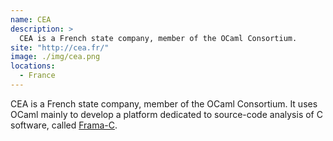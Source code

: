 ```yaml
---
name: CEA
description: > 
  CEA is a French state company, member of the OCaml Consortium.
site: "http://cea.fr/"
image: ./img/cea.png
locations: 
  - France
---
```


CEA is a French state company, member of the OCaml Consortium. It uses OCaml mainly to develop a platform dedicated to source-code analysis of C software, called [Frama-C](http://frama-c.com).

